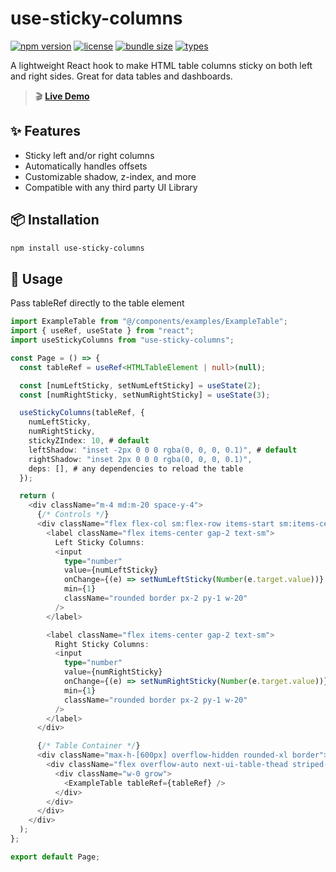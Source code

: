 # use-sticky-columns

[![npm version](https://img.shields.io/npm/v/use-sticky-columns.svg)](https://www.npmjs.com/package/use-sticky-columns)
[![license](https://img.shields.io/npm/l/use-sticky-columns.svg)](LICENSE)
[![bundle size](https://img.shields.io/bundlephobia/minzip/use-sticky-columns)](https://bundlephobia.com/package/use-sticky-columns)
[![types](https://img.shields.io/npm/types/use-sticky-columns.svg)](https://www.npmjs.com/package/use-sticky-columns)

A lightweight React hook to make HTML table columns sticky on both left and right sides. Great for data tables and dashboards.

> 🎬 **[Live Demo](https://chinmay.annadate.in/demos/use-sticky-columns)**

## ✨ Features

- Sticky left and/or right columns
- Automatically handles offsets
- Customizable shadow, z-index, and more
- Compatible with any third party UI Library

## 📦 Installation

```bash
npm install use-sticky-columns
```

## 🚀 Usage
Pass tableRef directly to the table element
```typescript
import ExampleTable from "@/components/examples/ExampleTable";
import { useRef, useState } from "react";
import useStickyColumns from "use-sticky-columns";

const Page = () => {
  const tableRef = useRef<HTMLTableElement | null>(null);

  const [numLeftSticky, setNumLeftSticky] = useState(2);
  const [numRightSticky, setNumRightSticky] = useState(3);

  useStickyColumns(tableRef, {
    numLeftSticky,
    numRightSticky,
    stickyZIndex: 10, # default
    leftShadow: "inset -2px 0 0 0 rgba(0, 0, 0, 0.1)", # default
    rightShadow: "inset 2px 0 0 0 rgba(0, 0, 0, 0.1)",
    deps: [], # any dependencies to reload the table
  });

  return (
    <div className="m-4 md:m-20 space-y-4">
      {/* Controls */}
      <div className="flex flex-col sm:flex-row items-start sm:items-center gap-4">
        <label className="flex items-center gap-2 text-sm">
          Left Sticky Columns:
          <input
            type="number"
            value={numLeftSticky}
            onChange={(e) => setNumLeftSticky(Number(e.target.value))}
            min={1}
            className="rounded border px-2 py-1 w-20"
          />
        </label>

        <label className="flex items-center gap-2 text-sm">
          Right Sticky Columns:
          <input
            type="number"
            value={numRightSticky}
            onChange={(e) => setNumRightSticky(Number(e.target.value))}
            min={1}
            className="rounded border px-2 py-1 w-20"
          />
        </label>
      </div>

      {/* Table Container */}
      <div className="max-h-[600px] overflow-hidden rounded-xl border">
        <div className="flex overflow-auto next-ui-table-thead striped-table max-h-[600px]">
          <div className="w-0 grow">
            <ExampleTable tableRef={tableRef} />
          </div>
        </div>
      </div>
    </div>
  );
};

export default Page;
```
